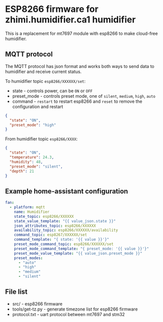 # ESP8266 firmware for zhimi.humidifier.ca1 humidifier

This is a replacement for mt7697 module with esp8266 to make cloud-free humidifier.

## MQTT protocol

The MQTT protocol has json format and works both ways to send data to humidifier and receive current status.

To humidifier topic `esp8266/XXXXXX/set`:

- state - controls power, can be `ON` or `OFF`
- preset_mode - controls preset mode, one of `silent`, `medium`, `high`, `auto`
- command - `restart` to restart esp8266 and `reset` to remove the configuration and restart

```json
{
  "state": "ON",
  "preset_mode": "high"
}
```

From humidifier topic `esp8266/XXXX`:

```json
{
  "state": "ON",
  "temperature": 24.3,
  "humidity": 48,
  "preset_mode": "silent",
  "depth": 21
}
```

## Example home-assistant configuration

```yaml
fan:
  - platform: mqtt
    name: Humidifier
    state_topic: esp8266/XXXXXX
    state_value_template: "{{ value_json.state }}"
    json_attributes_topic: esp8266/XXXXXX
    availability_topic: esp8266/XXXXXX/availability
    command_topic: esp8267/XXXXXX/set
    command_template: "{ state: '{{ value }}'}"
    preset_mode_command_topic: esp8266/XXXXXX/set
    preset_mode_command_template: "{ preset_mode: '{{ value }}'}"
    preset_mode_value_template: "{{ value_json.preset_mode }}"
    preset_modes:
      - "auto"
      - "high"
      - "medium"
      - "silent"
```

## File list

- src/ - esp8266 firmware
- tools/get-tz.py - generate timezone list for esp8266 firmware
- protocol.txt - uart protocol between mt7697 and stm32
